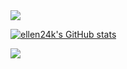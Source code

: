 
<img src="https://capsule-render.vercel.app/api?type=waving&color=BDBDC8&height=150&section=header" />

[![ellen24k's GitHub stats](https://github-readme-stats.vercel.app/api?username=ellen24k)](https://github.com/ellen24k/github-readme-stats)

<img src="https://capsule-render.vercel.app/api?type=waving&color=BDBDC8&height=150&section=footer" />
